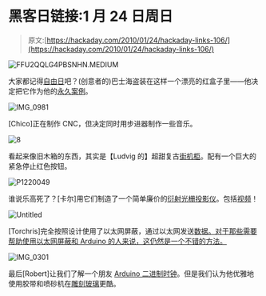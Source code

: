 # 黑客日链接:1 月 24 日周日

> 原文:[https://hackaday.com/2010/01/24/hackaday-links-106/](https://hackaday.com/2010/01/24/hackaday-links-106/)

![](../Images/4118bb62a2e174064a0fc775ee3cce9a.png "FFU2QQLG4PBSNHN.MEDIUM")

大家都记得[自由日](http://hackaday.com/2010/01/17/free-day-recap-video-and-book-recommendation/)吧？(创意者的)巴士海盗装在这样一个漂亮的红盒子里——他决定把它作为他的[永久案例](http://www.instructables.com/id/Introducing-the-SparkPirate/)。

![](../Images/8da127c259ae1d5302202aa80521781b.png "IMG_0981")

[Chico]正在制作 CNC，但决定同时用步进器制作一些音乐。

![](../Images/79a92abb6d2a1de861c446dfa0193531.png "8")

看起来像旧木箱的东西，其实是【Ludvig 的】超甜复古[街机柜](http://ludw.se/blog/articles/3/mr-robotos-arcade)。配有一个巨大的紧急停止红色按钮。

![](../Images/ba324c34492fcf323b5b8ad160e71349.png "P1220049")

谁说乐高死了？[卡尔]用它们制造了一个简单廉价的[衍射光栅投影仪](http://laserpointerforums.com/f48/diffraction-gratings-full-awesome-47429.html)。包括[视频](http://www.youtube.com/watch?v=dZDe7R2SrZE)！

![](../Images/cbd8c66abefdeec57acc5829ac7a9a9f.png "Untitled")

[Torchris]完全按照设计使用了以太网屏蔽，通过以太网发送[数据。对于那些需要帮助使用以太网屏蔽和 Arduino 的人来说，这仍然是一个不错的方法。](http://opensourceprojects-torchris.blogspot.com/2010/01/arduino-motion-control-over-ethernet_21.html)

![](../Images/32c7b188b45fd758222aa388be027de5.png "IMG_0301")

最后[Robert]让我们了解一个朋友 [Arduino 二进制时钟](http://kennethfinnegan.blogspot.com/2010/01/arduino-binary-clock.html)。但是我们认为他优雅地使用胶带和喷砂机在[雕刻玻璃](http://kennethfinnegan.blogspot.com/2009/09/more-glass-etching.html)更酷。